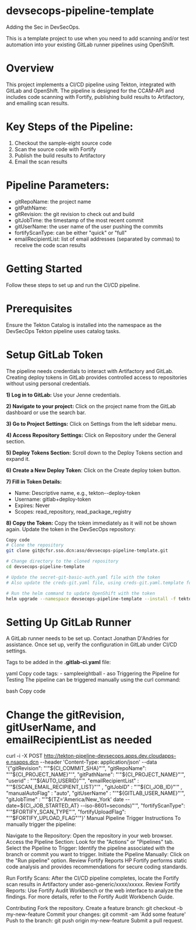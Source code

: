 # devsecops-pipeline-template
Adding the Sec in DevSecOps.

This is a template project to use when you need to add scanning and/or test automation into your existing GitLab runner pipelines using OpenShift.

# Overview

This project implements a CI/CD pipeline using Tekton, integrated with GitLab and OpenShift. The pipeline is designed for the CCAM-API and includes code scanning with Fortify, publishing build results to Artifactory, and emailing scan results.

# Key Steps of the Pipeline:

1) Checkout the sample-eight source code
2) Scan the source code with Fortify
3) Publish the build results to Artifactory
4) Email the scan results

   
# Pipeline Parameters:
* gitRepoName: the project name
* gitPathName:
* gitRevision: the git revision to check out and build
* gitJobTime: the timestamp of the most recent commit
* gitUserName: the user name of the user pushing the commits
* fortifyScanType: can be either "quick" or "full"
* emailRecipientList: list of email addresses (separated by commas) to receive the code scan results


# Getting Started
Follow these steps to set up and run the CI/CD pipeline.

# Prerequisites
Ensure the Tekton Catalog is installed into the namespace as the DevSecOps Tekton pipeline uses catalog tasks.

# Setup GitLab Token

The pipeline needs credentials to interact with Artifactory and GitLab. Creating deploy tokens in GitLab provides controlled access to repositories without using personal credentials.

**1) Log in to GitLab:**  Use your Jenne credentials.

**2) Navigate to your project:**  Click on the project name from the GitLab dashboard or use the search bar.

**3) Go to Project Settings:**  Click on Settings from the left sidebar menu.

**4) Access Repository Settings:**  Click on Repository under the General section.

**5) Deploy Tokens Section:**  Scroll down to the Deploy Tokens section and expand it.

**6) Create a New Deploy Token**:  Click on the Create deploy token button.

**7) Fill in Token Details:**

* Name: Descriptive name, e.g., tekton-<projectname>-deploy-token
* Username: gitlab+deploy-token
* Expires: Never
* Scopes: read_repository, read_package_registry
  
**8) Copy the Token:**  Copy the token immediately as it will not be shown again.
Update the token in the DevSecOps repository:

```bash
Copy code
# Clone the repository
git clone git@cfsr.sso.dcn:aso/devsecops-pipeline-template.git

# Change directory to the cloned repository
cd devsecops-pipeline-template

# Update the secret-git-basic-auth.yaml file with the token
# Also update the creds-git.yaml file, using creds-git.yaml.template for the format

# Run the helm command to update OpenShift with the token
helm upgrade --namespace devsecops-pipeline-template --install -f tekton-pipeline/creds-git.yaml -f tekton-pipeline/creds-artifactory.yaml -f tekton-pipeline/creds-fortify.yaml devsecops ./tekton-pipeline
```
# Setting Up GitLab Runner
A GitLab runner needs to be set up. Contact Jonathan D'Andries for assistance. Once set up, verify the configuration in GitLab under CI/CD settings.

Tags to be added in the **.gitlab-ci.yaml** file:

yaml
Copy code
  tags:
    - sampleeightball
    - aso
Triggering the Pipeline for Testing
The pipeline can be triggered manually using the curl command:

bash
Copy code
# Change the gitRevision, gitUserName, and emailRecipientList as needed
curl -i -X POST http://tekton-pipeline-devsecops.apps.dev.cloudapps-e.nsapps.dcn --header 'Content-Type: application/json' --data '{"gitRevision": "'"${CI_COMMIT_SHA}"'", "gitRepoName": "'"${CI_PROJECT_NAME}"'", "gitPathName": "'"${CI_PROJECT_NAME}"'", "userid" : "'"${AUTO_USERID}"'", "emailRecipientList" : "'"${SCAN_EMAIL_RECIPIENT_LIST}"'" , "gitJobID" : "'"${CI_JOB_ID}"'" , "manualAutoFlag" : "auto", "gitUserName" : "'"${GITLAB_USER_NAME}"'", "gitJobTime" : "'"$(TZ='America/New_York' date --date=${CI_JOB_STARTED_AT} --iso-8601=seconds)"'", "fortifyScanType": "'"$FORTIFY_SCAN_TYPE"'", "fortifyUploadFlag": "'"$FORTIFY_UPLOAD_FLAG"'"}'
Manual Pipeline Trigger Instructions
To manually trigger the pipeline:

Navigate to the Repository: Open the repository in your web browser.
Access the Pipeline Section: Look for the "Actions" or "Pipelines" tab.
Select the Pipeline to Trigger: Identify the pipeline associated with the branch or commit you want to trigger.
Initiate the Pipeline Manually: Click on the "Run pipeline" option.
Review Fortify Reports
HP Fortify performs static code analysis and provides recommendations for secure coding standards.

Run Fortify Scans: After the CI/CD pipeline completes, locate the Fortify scan results in Artifactory under aso-generic/xxxx/xxxxx.
Review Fortify Reports: Use Fortify Audit Workbench or the web interface to analyze the findings.
For more details, refer to the Fortify Audit Workbench Guide.

Contributing
Fork the repository.
Create a feature branch: git checkout -b my-new-feature
Commit your changes: git commit -am 'Add some feature'
Push to the branch: git push origin my-new-feature
Submit a pull request.
